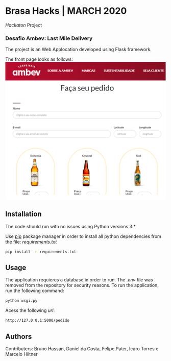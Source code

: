# Brasa Hacks | MARCH 2020

*Hackaton* Project
### Desafio Ambev: Last Mile Delivery

The project is an Web Applocation developed using Flask framework.

The front page looks as follows:
![Alt text](Images/front_page.png "Optional Title")

## Installation

The code should run with no issues using Python versions 3.*

Use [pip](https://pip.pypa.io/en/stable/) package manager in order to install all python dependencies from the file:  *requirements.txt*

```bash
pip install -r requirements.txt
```

## Usage

The application requieres a database in order to run. The *.env* file was removed from the repository for security reasons.
To run the application, run the following command:

```bash
python wsgi.py
```
Acess the following *url*:

```bash
http://127.0.0.1:5000/pedido
```

## Authors
Contributers: Bruno Hassan, Daniel da Costa, Felipe Pater, Icaro Torres e Marcelo Hiltner
